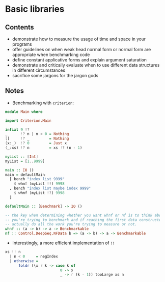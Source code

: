 # Basic libraries

## Contents

  - demonstrate how to measure the usage of time and space in your
    programs
  - offer guidelines on when weak head normal form or normal form are
    appropriate when benchmarking code
  - define constant applicative forms and explain argument saturation
  - demonstrate and critically evaluate when to use different data
    structures in different circumstances
  - sacrifice some jargons for the jargon gods

## Notes

  - Benchmarking with `criterion`:

<!-- end list -->

``` haskell
module Main where

import Criterion.Main

infixl 9 !?
_      !? n | n < 0 = Nothing
[]     !? _         = Nothing
(x:_)  !? 0         = Just x
(_:xs) !? n         = xs !? (n - 1)

myList :: [Int]
myList = [1..9999]

main :: IO ()
main = defaultMain
  [ bench "index list 9999"
    $ whnf (myList !!) 9998
  , bench "index list maybe index 9999"
    $ whnf (myList !?) 9998
  ]
```

``` haskell
defaultMain :: [Benchmark] -> IO ()

-- the key when determining whether you want whnf or nf is to think about what
-- you're trying to benchmark and if reaching the first data constructor will
-- actually do all the work you're trying to measure or not.
whnf :: (a -> b) -> a -> Benchmarkable
nf :: Control.DeepSeq.NFData b => (a -> b) -> a -> Benchmarkable
```

  - Interestingly, a more efficient implementation of `!!`

<!-- end list -->

``` haskell
xs !! n
  | n < 0     = negIndex
  | otherwise =
      foldr (\x r k -> case k of
                         0 -> x
                         _ -> r (k - 1)) tooLarge xs n
```
